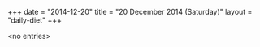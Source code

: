 +++
date = "2014-12-20"
title = "20 December 2014 (Saturday)"
layout = "daily-diet"
+++


\<no entries\>

